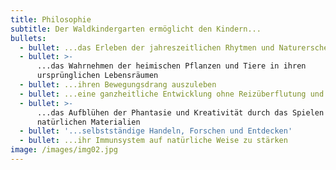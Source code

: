 ```yaml
---
title: Philosophie
subtitle: Der Waldkindergarten ermöglicht den Kindern...
bullets:
  - bullet: ...das Erleben der jahreszeitlichen Rhytmen und Naturerscheinungen
  - bullet: >-
      ...das Wahrnehmen der heimischen Pflanzen und Tiere in ihren
      ursprünglichen Lebensräumen
  - bullet: ...ihren Bewegungsdrang auszuleben
  - bullet: ...eine ganzheitliche Entwicklung ohne Reizüberflutung und Lärm
  - bullet: >-
      ...das Aufblühen der Phantasie und Kreativität durch das Spielen mit
      natürlichen Materialien
  - bullet: '...selbstständige Handeln, Forschen und Entdecken'
  - bullet: ...ihr Immunsystem auf natürliche Weise zu stärken
image: /images/img02.jpg
---
```


